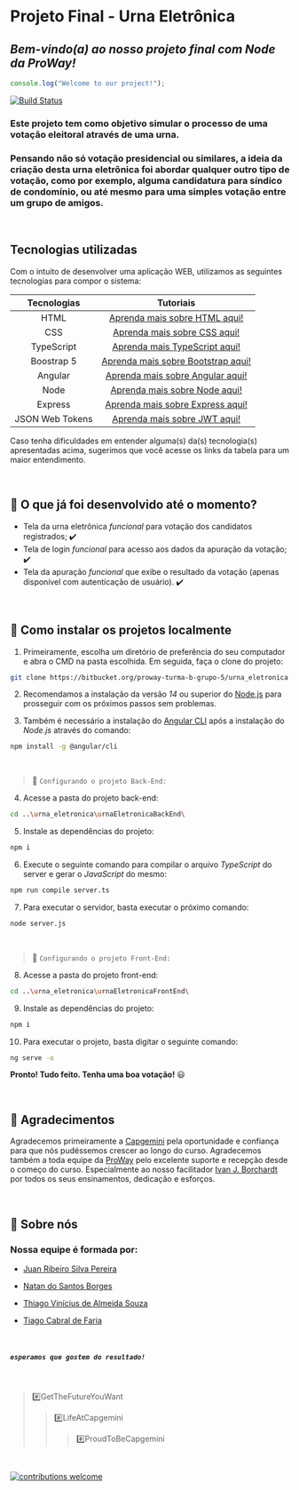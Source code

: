 # Projeto Final - Urna Eletrônica
## _Bem-vindo(a) ao nosso projeto final com Node da ProWay!_ 

~~~javascript
console.log("Welcome to our project!");
~~~

[![Build Status](https://veja.abril.com.br/wp-content/uploads/2016/06/urna-eletronica-home-620-original11.jpeg)](https://www.tre-sc.jus.br/eleicoes/urna-eletronica)

### Este projeto tem como objetivo simular o processo de uma votação eleitoral através de uma urna. 

### Pensando não só votação presidencial ou similares, a ideia da criação desta urna eletrônica foi abordar qualquer outro tipo de votação, como por exemplo, alguma candidatura para síndico de condomínio, ou até mesmo para uma simples votação entre um grupo de amigos.


&nbsp;

## Tecnologias utilizadas

Com o intuito de desenvolver uma aplicação WEB, utilizamos as seguintes tecnologias para compor o sistema:

| Tecnologias | Tutoriais |
| :------: | :------: |
| HTML | [Aprenda mais sobre HTML aqui!][HtML] |
| CSS | [Aprenda mais sobre CSS aqui!][CsS] |
| TypeScript | [Aprenda mais TypeScript aqui!][TyPeScRiPt] |
| Boostrap 5 | [Aprenda mais sobre Bootstrap aqui!][BoOtS] |
| Angular | [Aprenda mais sobre Angular aqui!][AnG] |
| Node | [Aprenda mais sobre Node aqui!][NoDe] |
| Express | [Aprenda mais sobre Express aqui!][ExPr] |
| JSON Web Tokens | [Aprenda mais sobre JWT aqui!][JwT] |

Caso tenha dificuldades em entender alguma(s) da(s) tecnologia(s) apresentadas acima, sugerimos que você acesse os links da tabela para um maior entendimento.  


&nbsp;

## 🔵 O que já foi desenvolvido até o momento? 

- Tela da urna eletrônica *funcional* para votação dos candidatos registrados; ✔️
- Tela de login *funcional* para acesso aos dados da apuração da votação; ✔️
- Tela da apuração *funcional* que exibe o resultado da votação (apenas disponível com autenticação de usuário). ✔️


&nbsp;

##  🔵 Como instalar os projetos localmente

1. Primeiramente, escolha um diretório de preferência do seu computador e abra o CMD na pasta escolhida. Em seguida, faça o clone do projeto:

```sh
git clone https://bitbucket.org/proway-turma-b-grupo-5/urna_eletronica.git
```

2. Recomendamos a instalação da versão _14_ ou superior do [Node.js](https://nodejs.org/) para prosseguir com os próximos passos sem problemas.

3. Também é necessário a instalação do [Angular CLI](https://angular.io/cli) após a instalação do _Node.js_ através do comando:

```sh
npm install -g @angular/cli
```


&nbsp;

> 🔸 `Configurando o projeto Back-End:`

4. Acesse a pasta do projeto back-end:

```sh
cd ..\urna_eletronica\urnaEletronicaBackEnd\
```

5. Instale as dependências do projeto: 

```sh
npm i
```

6. Execute o seguinte comando para compilar o arquivo _TypeScript_ do server e gerar o _JavaScript_ do mesmo:

```sh
npm run compile server.ts
```

7. Para executar o servidor, basta executar o próximo comando:

```sh
node server.js
```


&nbsp;

> 🔸 `Configurando o projeto Front-End:`



8. Acesse a pasta do projeto front-end:

```sh
cd ..\urna_eletronica\urnaEletronicaFrontEnd\
```


9. Instale as dependências do projeto:

```sh
npm i
```

10. Para executar o projeto, basta digitar o seguinte comando:

```sh
ng serve -o
```

**Pronto! Tudo feito. Tenha uma boa votação!** 😃 


&nbsp;

## 🔵 Agradecimentos

Agradecemos primeiramente a [Capgemini][CaPgEmInI] pela oportunidade e confiança para que nós pudéssemos crescer ao longo do curso. Agradecemos também a toda equipe da [ProWay][PrOwAy] pelo excelente suporte e recepção desde o começo do curso. Especialmente ao nosso facilitador [Ivan J. Borchardt][IvAn] por todos os seus ensinamentos, dedicação e esforços.


&nbsp;

## 🔵 Sobre nós

### Nossa equipe é formada por:

* [Juan Ribeiro Silva Pereira][JuAn]

* [Natan do Santos Borges][NaTaN]

* [Thiago Vinícius de Almeida Souza][ThIaGo]

* [Tiago Cabral de Faria][TiAgo]

&nbsp;

##### `esperamos que gostem do resultado!`

&nbsp;

> #️⃣GetTheFutureYouWant 
>> #️⃣LifeAtCapgemini 
>>> #️⃣ProudToBeCapgemini


&nbsp;

[![contributions welcome](https://img.shields.io/badge/contributions-welcome-brightgreen.svg?style=flat)](https://bitbucket.org/proway-turma-b-grupo-5/urna_eletronica/jira?statuses=new&statuses=indeterminate&sort=-updated&page=1)

[//]: # (These are reference links used in the body of this note and get stripped out when the markdown processor does its job. There is no need to format nicely because it shouldn't be seen. Thanks SO - http://stackoverflow.com/questions/4823468/store-comments-in-markdown-syntax)

   [HtML]: <https://www.w3schools.com/html/>
   [CsS]: <https://www.w3schools.com/css/>
   [BoOtS]: <https://getbootstrap.com/docs/5.0/getting-started/introduction/>
   [TyPeScRiPt]: <https://www.typescriptlang.org/docs/handbook/typescript-from-scratch.html>
   [AnG]: <https://angular.io/guide/what-is-angular>
   [NoDe]: <https://nodejs.org/en/docs/guides/>
   [ExPr]: <https://expressjs.com/pt-br/starter/installing.html>
   [JwT]: <https://jwt.io/introduction>
   [CaPgEmInI]: <https://www.capgemini.com/br-pt/>
   [PrOwAy]: <https://www.proway.com.br/?gclid=Cj0KCQjwkbuKBhDRARIsAALysV4uRayoInqxHU1Byn3v1mIz2H5Jp_fPspPDTkNji0IChU4p92brlGAaAiaBEALw_wcB>
   [IvAn]: <https://www.linkedin.com/in/ivan-borchardt/>
   [JuAn]: <https://www.linkedin.com/in/juan-ribeiro-557659120/>
   [NaTaN]: <https://www.linkedin.com/in/natansborges/>
   [ThIaGo]: <https://www.linkedin.com/in/tvasouza/>
   [TiAgo]: <https://www.linkedin.com/in/tiago-cabral-de-faria-518033158/>